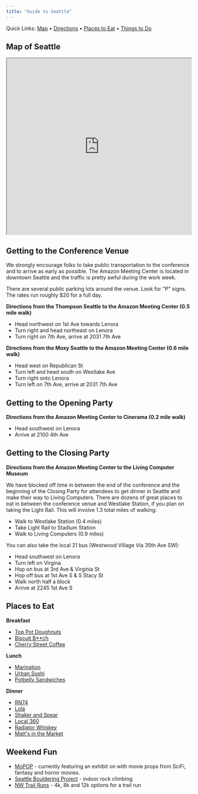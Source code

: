 ```yaml
---
title: "Guide to Seattle"
---
```

Quick Links: [Map](#map) • [Directions](#directions) • [Places to Eat](#places-to-eat) • [Things to Do](#things-to-do)

<h2 id="map">Map of Seattle</h2>

<iframe src="https://www.google.com/maps/d/embed?mid=1UwnlkrAn24nvcvg_0QTn5hnV0RytlBtf&hl=en" width="100%" height="480"></iframe>

<h2 id="directions">Getting to the Conference Venue</h2>

We strongly encourage folks to take public transportation to the conference and to arrive as early as possible. The Amazon Meeting Center is located in downtown Seattle and the traffic is pretty awful during the work week. 

There are several public parking lots around the venue. Look for "P" signs. The rates run roughly $20 for a full day.

**Directions from the Thompson Seattle to the Amazon Meeting Center (0.5 mile walk)**

* Head northwest on 1st Ave towards Lenora
* Turn right and head northeast on Lenora
* Turn right on 7th Ave, arrive at 2031 7th Ave

**Directions from the Moxy Seattle to the Amazon Meeting Center (0.6 mile walk)**

* Head west on Republican St
* Turn left and head south on Westlake Ave
* Turn right onto Lenora
* Turn left on 7th Ave, arrive at 2031 7th Ave

## Getting to the Opening Party

**Directions from the Amazon Meeting Center to Cinerama (0.2 mile walk)**

* Head southwest on Lenora
* Arrive at 2100 4th Ave

## Getting to the Closing Party

**Directions from the Amazon Meeting Center to the Living Computer Museum**

We have blocked off time in between the end of the conference and the beginning of the Closing Party for attendees to get dinner in Seattle and make their way to Living Computers. There are dozens of great places to eat in between the conference venue and Westlake Station, if you plan on taking the Light Rail. This will involve 1.3 total miles of walking:

* Walk to Westlake Station (0.4 miles)
* Take Light Rail to Stadium Station
* Walk to Living Computers (0.9 miles)

You can also take the local 21 bus (Westwood Village Via 35th Ave SW):

* Head southwest on Lenora
* Turn left on Virgina
* Hop on bus at 3rd Ave & Virginia St
* Hop off bus at 1st Ave S & S Stacy St
* Walk north half a block
* Arrive at 2245 1st Ave S

<h2 id="places-to-eat">Places to Eat</h2>

**Breakfast**

* [Top Pot Doughnuts](https://www.yelp.com/biz/top-pot-doughnuts-seattle)
* [Biscuit B**ch](https://www.yelp.com/biz/biscuit-bitch-seattle-9)
* [Cherry Street Coffee](https://www.yelp.com/biz/cherry-street-coffee-house-seattle-3)

**Lunch**

* [Marination](https://www.yelp.com/biz/marination-seattle-2)
* [Urban Sushi](https://www.yelp.com/biz/urban-sushi-kitchen-seattle)
* [Potbelly Sandwiches](https://www.yelp.com/biz/potbelly-sandwich-shop-seattle-9)

**Dinner**

* [RN74](https://www.yelp.com/biz/rn74-seattle)
* [Lola](https://www.yelp.com/biz/lola-seattle)
* [Shaker and Spear](https://www.yelp.com/biz/shaker-and-spear-seattle-2)
* [Local 360](https://www.yelp.com/biz/local-360-seattle-2)
* [Radiator Whiskey](https://www.yelp.com/biz/radiator-whiskey-seattle)
* [Matt's in the Market](https://www.yelp.com/biz/matts-in-the-market-seattle)

<h2 id="things-to-do">Weekend Fun</h2>

* [MoPOP]() - currently featuring an exhibit on with movie props from SciFi, fantasy and horror movies.
* [Seattle Bouldering Project](https://seattleboulderingproject.com/) - indoor rock climbing
* [NW Trail Runs](http://nwtrailruns.com/events/ravenna-refresher/) - 4k, 8k and 12k options for a trail run
